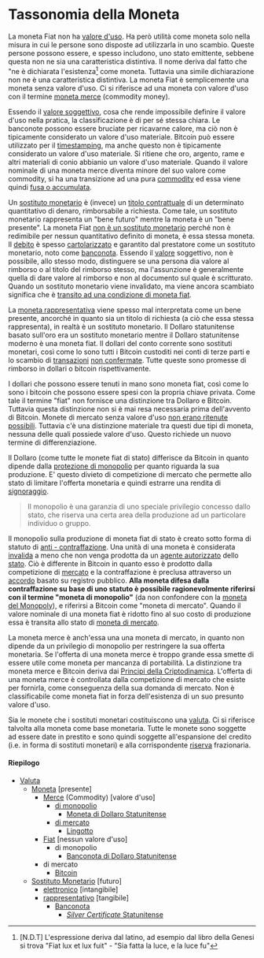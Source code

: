  # Tassonomia della Moneta



La moneta Fiat non ha [valore d'uso](). Ha però utilità come moneta solo nella misura in cui le persone sono disposte ad utilizzarla in uno scambio. Queste persone possono essere, e spesso includono, uno stato emittente, sebbene questa non ne sia una caratteristica distintiva. Il nome deriva dal fatto che "ne è dichiarata l'esistenza[^1 ] come moneta. Tuttavia una simile dichiarazione non ne è una caratteristica distintiva. La moneta Fiat è semplicemente una moneta senza valore d'uso. Ci si riferisce ad una moneta con valore d'uso con il termine [moneta merce]() (commodity money).

Essendo il [valore soggettivo](), cosa che rende impossibile definire il valore d'uso nella pratica, la classificazione è di per sé stessa chiara. Le banconote possono essere bruciate per ricavarne calore, ma ciò non è tipicamente considerato un valore d'uso materiale. Bitcoin può essere utilizzato per il [timestamping](), ma anche questo non è tipicamente considerato un valore d'uso materiale. Si ritiene che oro, argento, rame e altri materiali di conio abbianio un valore d'uso materiale. Quando il valore nominale di una moneta merce diventa minore del suo valore come commodity, si ha una transizione ad una pura [commodity]() ed essa viene quindi [fusa o accumulata]().

Un [sostituto monetario]() è (invece) un [titolo contrattuale]() di un determinato quantitativo di denaro, rimborsabile a richiesta. Come tale, un sostituto monetario rappresenta un "bene futuro" mentre la moneta è un "bene presente". La moneta Fiat [non è un sostituto monetario]() perché non è redimibile per nessun quantitativo definito di moneta, è essa stessa moneta. Il [debito]() è spesso [cartolarizzato]() e garantito dal prestatore come un sostituto monetario, noto come [banconota](). Essendo il [valore]() soggettivo, non è possibile, allo stesso modo, distinguere se una persona dia valore al rimborso o al titolo del rimborso stesso, ma l'assunzione è generalmente quella di dare valore al rimborso e non al documento sul quale è scritturato. Quando un sostituto monetario viene invalidato, ma viene ancora scambiato significa che è [transito ad una condizione di moneta fiat]().

La [moneta rappresentativa]() viene spesso mal interpretata come un bene presente, ancorché in quanto sia un titolo di richiesta (a ciò che essa stessa rappresenta), in realtà è un sostituto monetario. Il Dollaro statunitense basato sull'oro era un  sostituto monetario mentre il Dollaro statunitense moderno è una moneta fiat. Il dollari del conto corrente sono sostituti monetari, così come lo sono tutti i Bitcoin custoditi nei conti di terze parti e lo scambio di [transazioni]() [non confermate](). Tutte queste sono promesse di rimborso in dollari o bitcoin rispettivamente.

I dollari che possono essere tenuti in mano sono moneta fiat, così come lo sono i bitcoin che possono essere spesi con la propria chiave privata. Come tale il termine "fiat" non fornisce una distinzione tra Dollaro e Bitcoin. Tuttavia questa distinzione non si è mai resa necessaria prima dell'avvento di Bitcoin. Monete di mercato senza valore d'uso [non erano ritenute possibili](). Tuttavia c'è una distinzione materiale tra questi due tipi di moneta, nessuna delle quali possiede valore d'uso. Questo richiede un nuovo termine di differenziazione.

Il Dollaro (come tutte le monete fiat di stato) differisce da Bitcoin in quanto dipende dalla [protezione di monopolio]() per quanto riguarda la sua produzione. E' questo divieto di competizione di mercato che permette allo stato di limitare l'offerta monetaria e quindi estrarre una rendita di [signoraggio]().

> Il monopolio è una garanzia di uno speciale privilegio concesso dallo stato, che riserva una certa area della produzione ad un particolare individuo o gruppo. 

Il monopolio sulla produzione di moneta fiat di stato è creato sotto forma di statuto di [anti - contraffazione](). Una unità di una moneta è considerata [invalida]() a meno che non venga prodotta da un [agente autorizzato]() dello [stato](). Ciò è differente in Bitcoin in quanto esso è prodotto dalla competizione di [mercato]() e la contraffazione è preclusa attraverso un [accordo]() basato su registro pubblico. **Alla moneta difesa dalla contraffazione su base di uno statuto è possibile ragionevolmente riferirsi con il termine "moneta di monopolio"**  (da non confondere con la [moneta del Monopoly]()), e riferirsi a Bitcoin come "moneta di mercato". Quando il valore nominale di una moneta fiat è ridotto fino al suo costo di produzione essa è transita allo stato di [moneta di mercato]().

La moneta merce è anch'essa una una moneta di mercato, in quanto non dipende da un privilegio di monopolio per restringere la sua offerta monetaria. Se l'offerta di una moneta merce è troppo grande essa smette di essere utile come moneta per mancanza di portabilità. La distinzione tra moneta merce e Bitcoin deriva dai [Principi della Criptodinamica](). L'offerta di una moneta merce è controllata dalla competizione di mercato che esiste per fornirla, come conseguenza della sua domanda di mercato. Non è classificabile come moneta fiat in forza dell'esistenza di un suo presunto valore d'uso.

Sia le monete che i sostituti monetari costituiscono una [valuta](). Ci si riferisce talvolta alla moneta come base monetaria. Tutte le monete sono soggette ad essere date in prestito e sono quindi soggette all'espansione del credito (i.e. in forma di sostituti monetari) e alla corrispondente [riserva]() frazionaria.



 #### Riepilogo



* [Valuta]()
  * [Moneta]() [presente]
    * [Merce]() (Commodity) [valore d'uso]
      * [di monopolio]()
        * [Moneta di Dollaro Statunitense]()
      * [di mercato]()
        * [Lingotto]()
    * [Fiat]() [nessun valore d'uso]
      * di monopolio
      	* [Banconota di Dollaro Statunitense]() 
    * di mercato
      * [Bitcoin]()
  * [Sostituto Monetario]() [futuro]
    * [elettronico]() [intangibile]
    * [rappresentativo]() [tangibile]
      * [Banconota]() 
        * [_Silver Certificate_ Statunitense]()




[^1]: [N.D.T] L'espressione deriva dal latino, ad esempio dal libro della Genesi si trova "Fiat lux et lux fuit" - "Sia fatta la luce, e la luce fu"

